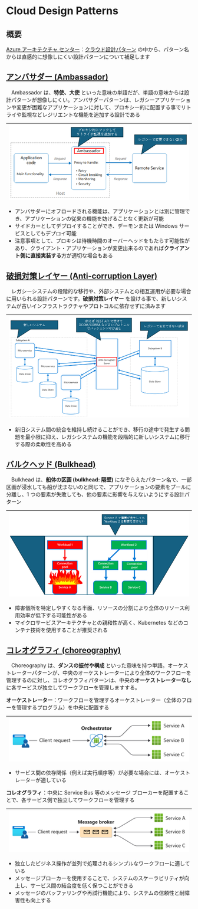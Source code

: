 # Cloud Design Patterns

## 概要
[Azure アーキテクチャ センター](https://learn.microsoft.com/ja-jp/azure/architecture/)：[クラウド設計パターン](https://learn.microsoft.com/ja-jp/azure/architecture/patterns/#catalog-of-patterns) の中から、パターン名からは直感的に想像しにくい設計パターンについて補足します

## [アンバサダー (Ambassador)](https://learn.microsoft.com/ja-jp/azure/architecture/patterns/ambassador)
　Ambassador は、**特使、大使** といった意味の単語だが、単語の意味からは設計パターンが想像しにくい。アンバサダーパターンは、レガシーアプリケーションや変更が困難なアプリケーションに対して、プロキシー的に配置する事でリトライや監視などレジリエントな機能を追加する設計である

|<img src="images/ambassador.png" width= "100%">|
|-|

- アンバサダーにオフロードされる機能は、アプリケーションとは別に管理でき、アプリケーションの従来の機能を妨げることなく更新が可能
- サイドカーとしてデプロイすることができ、デーモンまたは Windows サービスとしてもデプロイ可能
- 注意事項として、プロキシは待機時間のオーバーヘッドをもたらす可能性があり、クライアント・アプリケーションが変更出来るのであれば**クライアント側に直接実装する**方が適切な場合もある

## [破損対策レイヤー (Anti-corruption Layer)](https://learn.microsoft.com/ja-jp/azure/architecture/patterns/anti-corruption-layer)
　レガシーシステムの段階的な移行や、外部システムとの相互運用が必要な場合に用いられる設計パターンです。**破損対策レイヤー** を設ける事で、新しいシステムが古いインフラストラクチャやプロトコルに依存せずに済みます

|<img src="images/anti-corruption-layer.png" width= "100%">|
|-|

- 新旧システム間の統合を維持し続けることができ、移行の途中で発生する問題を最小限に抑え、レガシシステムの機能を段階的に新しいシステムに移行する際の柔軟性を高める

## [バルクヘッド (Bulkhead)](https://learn.microsoft.com/ja-jp/azure/architecture/patterns/bulkhead)
　Bulkhead は、**船体の区画 (bulkhead: 隔壁)** になぞらえたパターン名で、一部区画が浸水しても船が沈まないのと同じで、アプリケーションの要素をプールに分離し、1 つの要素が失敗しても、他の要素に影響を与えないようにする設計パターン

|<img src="images/bulkhead.png" width= "100%">|
|-|

- 障害個所を特定しやすくなる半面、リソースの分割により全体のリソース利用効率が低下する可能性がある
- マイクロサービスアーキテクチャとの親和性が高く、Kubernetes などのコンテナ技術を使用することが推奨される

## [コレオグラフィ (choreography)](https://learn.microsoft.com/ja-jp/azure/architecture/patterns/choreography)
　Choreography は、**ダンスの振付や構成** といった意味を持つ単語。オーケストレーターパターンが、中央のオーケストレーターにより全体のワークフローを管理するのに対し、コレオグラフィパターンは、中央の**オーケストレーターなし**に各サービスが独立してワークフローを管理しますする。

**オーケストレーター**：ワークフローを管理するオーケストレーター（全体のフローを管理するプログラム）を中央に配置する

|<img src="images/orchestrator.png" width= "600px">|
|-|

- サービス間の依存関係（例えば実行順序等）が必要な場合には、オーケストレーターが適している

**コレオグラフィ**：中央に Service Bus 等のメッセージ ブローカーを配置することで、各サービス側で独立してワークフローを管理する

|<img src="images/choreography.png" width= "600px">|
|-|

- 独立したビジネス操作が並列で処理されるシンプルなワークフローに適している
- メッセージブローカーを使用することで、システムのスケーラビリティが向上し、サービス間の結合度を低く保つことができる
- メッセージのバッファリングや再試行機能により、システムの信頼性と耐障害性も向上する